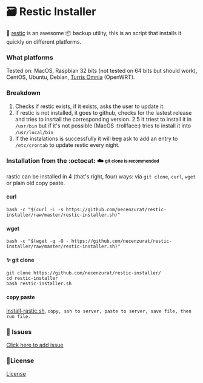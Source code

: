 # :card_file_box: Restic Installer

📝 [restic](https://github.com/restic/restic) is an awesome :package: backup utility, this is an script that installs it quickly on different platforms. 

### What platforms

Tested on: MacOS, Raspbian 32 bits (not tested on 64 bits but should work), CentOS, Ubuntu, Debian, [Turris Omnia](https://omnia.turris.cz/en/) (OpenWRT).

### Breakdown

1. Checks if restic exists, if it exists, asks the user to update it.
2. If restic is not installed, it goes to github, checks for the lastest release and tries to insrtall the corresponding version.
2.5 It triest to install it in ```/usr/bin``` but if it's not possible (MacOS :trollface:) tries to install it into ```/usr/local/bin```
3. If the instalations is successfully it will ~~beg~~ ask to add an entry to ```/etc/crontab``` to update restic every night.

### Installation from the :octocat: ☁️ <sub><sup>git clone is recommended</sup></sub>
rastic can be installed in 4 (that's right, four) ways: via `git clone`, `curl`, `wget` or plain old copy paste.

#### curl

```shell
bash -c "$(curl -L -s https://github.com/necenzurat/restic-installer/raw/master/restic-installer.sh)"
```

#### wget

```shell
bash -c "$(wget -q -O - https://github.com/necenzurat/restic-installer/raw/master/restic-installer.sh)"
```

#### :sparkles: git clone 

```shell
git clone https://github.com/necenzurat/restic-installer/
cd restic-installer
bash restic-installer.sh
```

#### copy paste

[install-rastic.sh](restic-installer.sh), ```copy, ssh to server, paste to server, save file, then run file.```


### :page_facing_up: Issues

[Click here to add issue](https://github.com/necenzurat/restic-installer/issues)

### 📜License

[License](license.md)
